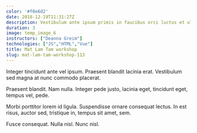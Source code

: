 ```yaml
---
color: '#f0e6d2'
date: 2018-12-19T11:31:27Z
description: Vestibulum ante ipsum primis in faucibus orci luctus et ultrices posuere cubilia Curae; Mauris viverra diam vitae quam.
duration: 3
image: temp_image_6
instructors: ["Deanna Greim"]
technologies: ["JS","HTML","Vue"]
title: Mat Lam Tam workshop
slug: mat-lam-tam-workshop-113
---
```

Integer tincidunt ante vel ipsum. Praesent blandit lacinia erat. Vestibulum sed magna at nunc commodo placerat.

Praesent blandit. Nam nulla. Integer pede justo, lacinia eget, tincidunt eget, tempus vel, pede.

Morbi porttitor lorem id ligula. Suspendisse ornare consequat lectus. In est risus, auctor sed, tristique in, tempus sit amet, sem.

Fusce consequat. Nulla nisl. Nunc nisl.
